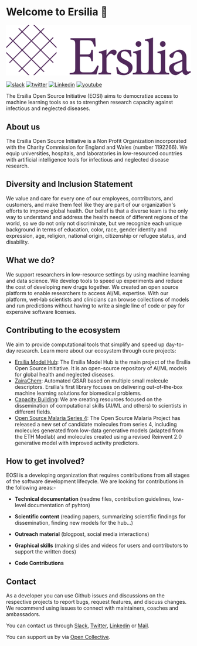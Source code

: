 # Welcome to Ersilia 👋

![ersilia-banner](https://github.com/Sukriti-sood/Ersilia_Profile/blob/main/Ersilia_Plum.png)

<p align="center"> 

<a href="https://join.slack.com/t/outreachyersilia/shared_invite/zt-16iu1wckw-7KCgMGlIeRBBrDgyXkENeg" alt="slack"><img src="https://img.shields.io/badge/slack-@ersilia--slack-yellow.svg" alt="slack"></img></a>
<a href="https://twitter.com/ersiliaio" alt="twitter"><img src="https://img.shields.io/badge/twitter-@ersilia--twitter-9cf.svg" alt="twitter"></img></a>
<a href="https://www.linkedin.com/company/ersiliaio/" alt="Linkedin"><img src="https://img.shields.io/badge/linkedin-@ersilia--LinkedIn-lightgray.svg" alt="Linkedin"></img></a>
<a href="https://www.youtube.com/channel/UCeioZf4Qj4hWi3O5Ta2k-xQ" alt="youtube"><img src="https://img.shields.io/badge/youtube-@mojaglobal--youtube-red.svg" alt="youtube"></img></a>

</p>

The Ersilia Open Source Initiative (EOSI) aims to democratize access to machine learning tools so as to strengthen research capacity against infectious and neglected diseases.

## About us

The Ersilia Open Source Initiative is a Non Profit Organization incorporated with the Charity Commission for England and Wales (number 1192266). We equip universities, hospitals, and laboratories in low-resourced countries with artificial intelligence tools for infectious and neglected disease research.

## Diversity and Inclusion Statement


We value and care for every one of our employees, contributors, and customers, and make them feel like they are part of our organization's efforts to improve global health. Our belief is that a diverse team is the only way to understand and address the health needs of different regions of the world, so we do not only not discriminate, but we recognize each unique background in terms of education, color, race, gender identity and expression, age, religion, national origin, citizenship or refugee status, and disability.

## What we do?

We support researchers in low-resource settings by using machine learning and data science. We develop tools to speed up experiments and reduce the cost of developing new drugs together. We created an open source platform to enable researchers to access AI/ML expertise. With our platform, wet-lab scientists and clinicians can browse collections of models and run predictions without having to write a single line of code or pay for expensive software licenses.

## Contributing to the ecosystem

We aim to provide computational tools that simplify and speed up day-to-day research. Learn more about our ecosystem through oure projects:

- [Ersilia Model Hub](https://ersilia.gitbook.io/ersilia-book/): The Ersilia Model Hub is the main project of the Ersilia Open Source Initiative. It is an open-source repository of AI/ML models for global health and neglected diseases.
- [ZairaChem](https://github.com/ersilia-os/zaira-chem): Automated QSAR based on multiple small molecule descriptors. Ersilia's first library focuses on delivering out-of-the-box machine learning solutions for biomedical problems.
- [Capacity Building](https://www.ersilia.io/capacity-building): We are creating resources focused on the dissemination of computational skills (AI/ML and others) to scientists in different fields.
- [Open Source Malaria Series 4](https://github.com/ersilia-os/osm-series4-candidates-2): The Open Source Malaria Project has released a new set of candidate molecules from series 4, including molecules generated from low-data generative models (adapted from the ETH Modlab) and molecules created using a revised Reinvent 2.0 generative model with improved activity predictors.

## How to get involved?

EOSI is a developing organization that requires contributions from all stages of the software development lifecycle. We are looking for contributions in the following areas:-

- **Technical documentation** (readme files, contribution guidelines, low-level documentation of pyhton)

- **Scientific content** (reading papers, summarizing scientific findings for dissemination, finding new models for the hub...)

- **Outreach material** (blogpost, social media interactions)

- **Graphical skills** (making slides and videos for users and contributors to support the written docs)

- **Code Contributions**

## Contact

As a developer you can use Github issues and discussions on the respective projects to report bugs, request features, and discuss changes. We recommend using issues to connect with maintainers, coaches and ambassadors.

You can contact us through [Slack](https://join.slack.com/t/outreachyersilia/shared_invite/zt-16iu1wckw-7KCgMGlIeRBBrDgyXkENeg), [Twitter](https://twitter.com/ersiliaio), [Linkedin](https://www.linkedin.com/company/ersiliaio/) or [Mail](hello@ersilia.io).

You can support us by via [Open Collective](https://github.com/opencollective.com/ersilia).
